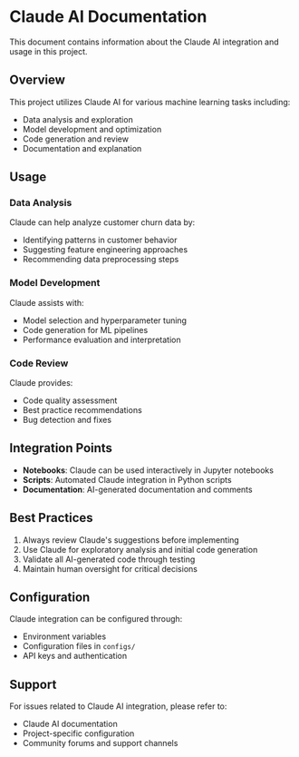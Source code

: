 # Claude AI Documentation

This document contains information about the Claude AI integration and usage in this project.

## Overview

This project utilizes Claude AI for various machine learning tasks including:
- Data analysis and exploration
- Model development and optimization
- Code generation and review
- Documentation and explanation

## Usage

### Data Analysis
Claude can help analyze customer churn data by:
- Identifying patterns in customer behavior
- Suggesting feature engineering approaches
- Recommending data preprocessing steps

### Model Development
Claude assists with:
- Model selection and hyperparameter tuning
- Code generation for ML pipelines
- Performance evaluation and interpretation

### Code Review
Claude provides:
- Code quality assessment
- Best practice recommendations
- Bug detection and fixes

## Integration Points

- **Notebooks**: Claude can be used interactively in Jupyter notebooks
- **Scripts**: Automated Claude integration in Python scripts
- **Documentation**: AI-generated documentation and comments

## Best Practices

1. Always review Claude's suggestions before implementing
2. Use Claude for exploratory analysis and initial code generation
3. Validate all AI-generated code through testing
4. Maintain human oversight for critical decisions

## Configuration

Claude integration can be configured through:
- Environment variables
- Configuration files in `configs/`
- API keys and authentication

## Support

For issues related to Claude AI integration, please refer to:
- Claude AI documentation
- Project-specific configuration
- Community forums and support channels


